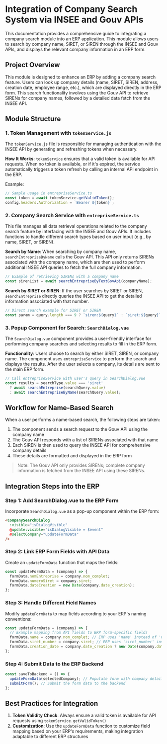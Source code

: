 # Integration of Company Search System via INSEE and Gouv APIs

This documentation provides a comprehensive guide to integrating a company search module into an ERP application. This module allows users to search by company name, SIRET, or SIREN through the INSEE and Gouv APIs, and displays the relevant company information in an ERP form.

## Project Overview

This module is designed to enhance an ERP by adding a company search feature. Users can look up company details (name, SIRET, SIREN, address, creation date, employee range, etc.), which are displayed directly in the ERP form. This search functionality involves using the Gouv API to retrieve SIRENs for company names, followed by a detailed data fetch from the INSEE API.

## Module Structure

### 1. Token Management with `tokenService.js`

The `tokenService.js` file is responsible for managing authentication with the INSEE API by generating and refreshing tokens when necessary.

**How It Works**: `tokenService` ensures that a valid token is available for API requests. When no token is available, or if it's expired, the service automatically triggers a token refresh by calling an internal API endpoint in the ERP.

Example:
```javascript
// Sample usage in entrepriseService.ts
const token = await tokenService.getValidToken();
config.headers.Authorization = `Bearer ${token}`;
```

### 2. Company Search Service with `entrepriseService.ts`

This file manages all data retrieval operations related to the company search feature by interfacing with the INSEE and Gouv APIs. It includes functions to handle different search types based on user input (e.g., by name, SIRET, or SIREN).

**Search by Name**: When searching by company name, `searchEntrepriseByName` calls the Gouv API. This API only returns SIRENs associated with the company name, which are then used to perform additional INSEE API queries to fetch the full company information.

```javascript
// Example of retrieving SIRENs with a company name
const sirenList = await searchEntrepriseByTextGovApi(companyName);
```

**Search by SIRET or SIREN**: If the user searches by SIRET or SIREN, `searchEntreprise` directly queries the INSEE API to get the detailed information associated with that number.

```javascript
// Direct search example for SIRET or SIREN
const param = query.length === 9 ? `siren:${query}` : `siret:${query}`;
```

### 3. Popup Component for Search: `SearchDialog.vue`

The `SearchDialog.vue` component provides a user-friendly interface for performing company searches and selecting results to fill in the ERP form.

**Functionality**: Users choose to search by either SIRET, SIREN, or company name. The component uses `entrepriseService` to perform the search and displays the results. After the user selects a company, its details are sent to the main ERP form.

```javascript
// Call entrepriseService with user's query in SearchDialog.vue
const results = searchType.value === 'siret'
  ? await searchEntreprise(searchQuery.value)
  : await searchEntrepriseByName(searchQuery.value);
```

## Workflow for Name-Based Search

When a user performs a name-based search, the following steps are taken:

1. The component sends a search request to the Gouv API using the company name
2. The Gouv API responds with a list of SIRENs associated with that name
3. Each SIREN is then used to query the INSEE API for comprehensive company details
4. These details are formatted and displayed in the ERP form

> Note: The Gouv API only provides SIRENs; complete company information is fetched from the INSEE API using these SIRENs.

## Integration Steps into the ERP

### Step 1: Add SearchDialog.vue to the ERP Form

Incorporate `SearchDialog.vue` as a pop-up component within the ERP form:

```html
<CompanySearchDialog 
  :visible="isDialogVisible" 
  @update:visible="isDialogVisible = $event" 
  @selectCompany="updateFormData" 
/>
```

### Step 2: Link ERP Form Fields with API Data

Create an `updateFormData` function that maps the fields:

```javascript
const updateFormData = (company) => {
  formData.nomEntreprise = company.nom_complet;
  formData.numeroSiret = company.siret;
  formData.dateCreation = new Date(company.date_creation);
};
```

### Step 3: Handle Different Field Names

Modify `updateFormData` to map fields according to your ERP's naming conventions:

```javascript
const updateFormData = (company) => {
  // Example mapping from API fields to ERP form-specific fields
  formData.name = company.nom_complet; // ERP uses 'name' instead of 'nom_complet'
  formData.siret_number = company.siret; // ERP uses 'siret_number' instead of 'siret'
  formData.creation_date = company.date_creation ? new Date(company.date_creation) : null;
};
```

### Step 4: Submit Data to the ERP Backend

```javascript
const saveToBackend = () => {
  updateFormData(selectedCompany); // Populate form with company details
  submitForm(); // Submit the form data to the backend
};
```

## Best Practices for Integration

1. **Token Validity Check**: Always ensure a valid token is available for API requests using `tokenService.getValidToken()`
2. **Customization**: Use the `updateFormData` function to customize field mapping based on your ERP's requirements, making integration adaptable to different ERP structures
